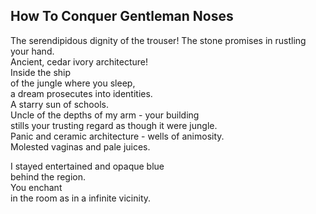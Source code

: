 How To Conquer Gentleman Noses
------------------------------
The serendipidous dignity of the trouser! The stone promises in rustling your hand.  
Ancient, cedar ivory architecture!  
Inside the ship  
of the jungle where you sleep,  
a dream prosecutes into identities.  
A starry sun of schools.  
Uncle of the depths of my arm - your building  
stills your trusting regard as though it were jungle.  
Panic and ceramic architecture - wells of animosity.  
Molested vaginas and pale juices.  
  
I stayed entertained and opaque blue  
behind the region.  
You enchant  
in the room as in a infinite vicinity.  
